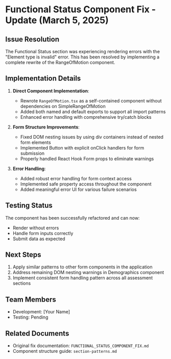 # Functional Status Component Fix - Update (March 5, 2025)

## Issue Resolution

The Functional Status section was experiencing rendering errors with the "Element type is invalid" error. This has been resolved by implementing a complete rewrite of the RangeOfMotion component.

## Implementation Details

1. **Direct Component Implementation**: 
   - Rewrote `RangeOfMotion.tsx` as a self-contained component without dependencies on SimpleRangeOfMotion
   - Added both named and default exports to support all import patterns
   - Enhanced error handling with comprehensive try/catch blocks

2. **Form Structure Improvements**:
   - Fixed DOM nesting issues by using div containers instead of nested form elements
   - Implemented Button with explicit onClick handlers for form submission
   - Properly handled React Hook Form props to eliminate warnings

3. **Error Handling**:
   - Added robust error handling for form context access
   - Implemented safe property access throughout the component
   - Added meaningful error UI for various failure scenarios

## Testing Status

The component has been successfully refactored and can now:
- Render without errors 
- Handle form inputs correctly
- Submit data as expected

## Next Steps

1. Apply similar patterns to other form components in the application
2. Address remaining DOM nesting warnings in Demographics component
3. Implement consistent form handling pattern across all assessment sections

## Team Members

- Development: [Your Name]
- Testing: Pending

## Related Documents

- Original fix documentation: `FUNCTIONAL_STATUS_COMPONENT_FIX.md`
- Component structure guide: `section-patterns.md`
